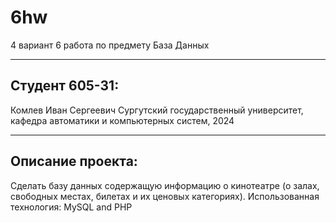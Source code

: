# 6hw
4 вариант 6 работа по предмету База Данных
***
## Студент 605-31:
Комлев Иван Сергеевич
Сургутский государственный университет, кафедра автоматики и компьютерных систем, 2024
***
## Описание проекта:
Сделать базу данных содержащую информацию о кинотеатре (о залах, свободных  местах, билетах и их ценовых категориях).
Использованная технология: MySQL and PHP
